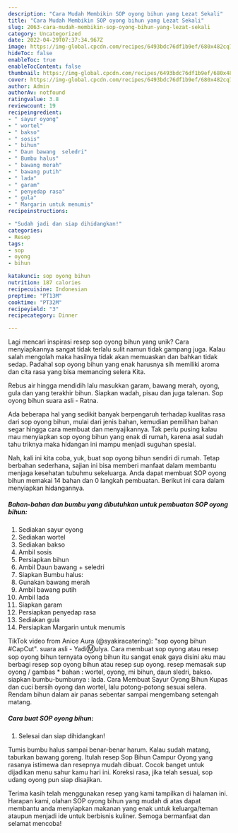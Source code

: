 ```yaml
---
description: "Cara Mudah Membikin SOP oyong bihun yang Lezat Sekali"
title: "Cara Mudah Membikin SOP oyong bihun yang Lezat Sekali"
slug: 2063-cara-mudah-membikin-sop-oyong-bihun-yang-lezat-sekali
category: Uncategorized
date: 2022-04-29T07:37:34.967Z
image: https://img-global.cpcdn.com/recipes/6493bdc76df1b9ef/680x482cq70/sop-oyong-bihun-foto-resep-utama.jpg
hideToc: false
enableToc: true
enableTocContent: false
thumbnail: https://img-global.cpcdn.com/recipes/6493bdc76df1b9ef/680x482cq70/sop-oyong-bihun-foto-resep-utama.jpg
cover: https://img-global.cpcdn.com/recipes/6493bdc76df1b9ef/680x482cq70/sop-oyong-bihun-foto-resep-utama.jpg
author: Admin
authorAv: notfound
ratingvalue: 3.8
reviewcount: 19
recipeingredient:
- " sayur oyong"
- " wortel"
- " bakso"
- " sosis"
- " bihun"
- " Daun bawang  seledri"
- " Bumbu halus"
- " bawang merah"
- " bawang putih"
- " lada"
- " garam"
- " penyedap rasa"
- " gula"
- " Margarin untuk menumis"
recipeinstructions:

- "Sudah jadi dan siap dihidangkan!"
categories:
- Resep
tags:
- sop
- oyong
- bihun

katakunci: sop oyong bihun 
nutrition: 187 calories
recipecuisine: Indonesian
preptime: "PT13M"
cooktime: "PT32M"
recipeyield: "3"
recipecategory: Dinner

---
```





Lagi mencari inspirasi resep sop oyong bihun yang unik? Cara menyiapkannya sangat tidak terlalu sulit namun tidak gampang juga. Kalau salah mengolah maka hasilnya tidak akan memuaskan dan bahkan tidak sedap. Padahal sop oyong bihun yang enak harusnya sih memiliki aroma dan cita rasa yang bisa memancing selera Kita.





Rebus air hingga mendidih lalu masukkan garam, bawang merah, oyong, gula dan yang terakhir bihun. Siapkan wadah, pisau dan juga talenan. Sop oyong bihun suara asli - Ratna.

Ada beberapa hal yang sedikit banyak berpengaruh terhadap kualitas rasa dari sop oyong bihun, mulai dari jenis bahan, kemudian pemilihan bahan segar hingga cara membuat dan menyajikannya. Tak perlu pusing kalau mau menyiapkan sop oyong bihun yang enak di rumah, karena asal sudah tahu triknya maka hidangan ini mampu menjadi suguhan spesial.






Nah, kali ini kita coba, yuk, buat sop oyong bihun sendiri di rumah. Tetap berbahan sederhana, sajian ini bisa memberi manfaat dalam membantu menjaga kesehatan tubuhmu sekeluarga. Anda dapat membuat SOP oyong bihun memakai 14 bahan dan 0 langkah pembuatan. Berikut ini cara dalam menyiapkan hidangannya.

<!--inarticleads1-->

##### Bahan-bahan dan bumbu yang dibutuhkan untuk pembuatan SOP oyong bihun:

1. Sediakan  sayur oyong
1. Sediakan  wortel
1. Sediakan  bakso
1. Ambil  sosis
1. Persiapkan  bihun
1. Ambil  Daun bawang + seledri
1. Siapkan  Bumbu halus:
1. Gunakan  bawang merah
1. Ambil  bawang putih
1. Ambil  lada
1. Siapkan  garam
1. Persiapkan  penyedap rasa
1. Sediakan  gula
1. Persiapkan  Margarin untuk menumis


TikTok video from Anice Aura (@syakiracatering): &#34;sop oyong bihun #CapCut&#34;. suara asli - YadℹⓂ️ulya. Cara membuat sop oyong atau resep sop oyong bihun ternyata oyong bihun itu sangat enak gaya disini aku mau berbagi resep sop oyong bihun atau resep sup oyong. resep memasak sup oyong / gambas * bahan : wortel, oyong, mi bihun, daun sledri, bakso. siapkan bumbu-bumbunya : lada. Cara Membuat Sayur Oyong Bihun Kupas dan cuci bersih oyong dan wortel, lalu potong-potong sesuai selera. Rendam bihun dalam air panas sebentar sampai mengembang setengah matang. 

<!--inarticleads2-->

##### Cara buat SOP oyong bihun:


1. Selesai dan siap dihidangkan!

Tumis bumbu halus sampai benar-benar harum. Kalau sudah matang, taburkan bawang goreng. Itulah resep Sop Bihun Campur Oyong yang rasanya istimewa dan resepnya mudah dibuat. Cocok banget untuk dijadikan menu sahur kamu hari ini. Koreksi rasa, jika telah sesuai, sop udang oyong pun siap disajikan. 

Terima kasih telah menggunakan resep yang kami tampilkan di halaman ini. Harapan kami, olahan SOP oyong bihun yang mudah di atas dapat membantu anda menyiapkan makanan yang enak untuk keluarga/teman ataupun menjadi ide untuk berbisnis kuliner. Semoga bermanfaat dan selamat mencoba!
